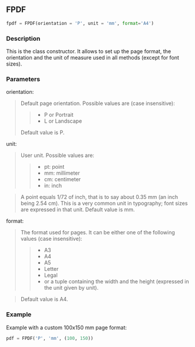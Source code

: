 ## FPDF ##

```python
fpdf = FPDF(orientation = 'P', unit = 'mm', format='A4')
```

### Description ###

This is the class constructor. It allows to set up the page format, the orientation and the unit of measure used in all methods (except for font sizes).

### Parameters ###

orientation:
> Default page orientation. Possible values are (case insensitive):
>>    * P or Portrait
>>    * L or Landscape
> 
> Default value is P.

unit:
> User unit. Possible values are:
>>    * pt: point
>>    * mm: millimeter
>>    * cm: centimeter
>>    * in: inch

> A point equals 1/72 of inch, that is to say about 0.35 mm (an inch being 2.54 cm). This is a very common unit in typography; font sizes are expressed in that unit.
> Default value is mm.

format:
> The format used for pages. It can be either one of the following values (case insensitive):
>>    * A3
>>    * A4
>>    * A5
>>    * Letter
>>    * Legal
>>    * or a tuple containing the width and the height (expressed in the unit given by unit).

> Default value is A4.

### Example ###

Example with a custom 100x150 mm page format:
```python
pdf = FPDF('P', 'mm', (100, 150))
```
